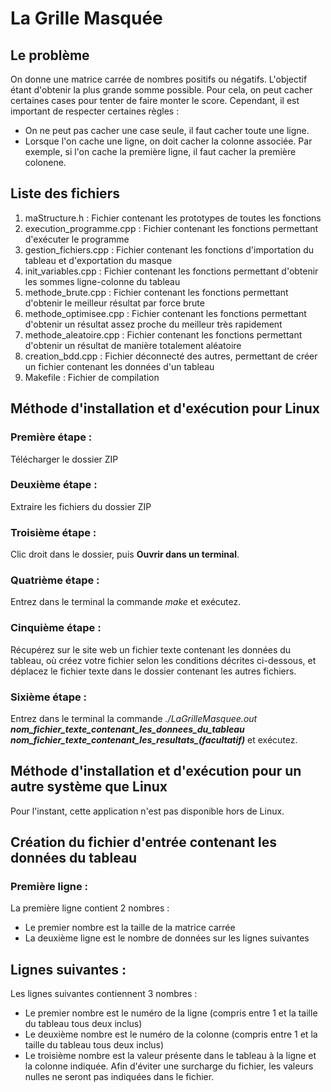 # La Grille Masquée
## Le problème
On donne une matrice carrée de nombres positifs ou négatifs. L'objectif étant d'obtenir la plus grande somme possible.
Pour cela, on peut cacher certaines cases pour tenter de faire monter le score.
Cependant, il est important de respecter certaines règles :
* On ne peut pas cacher une case seule, il faut cacher toute une ligne.
* Lorsque l'on cache une ligne, on doit cacher la colonne associée. Par exemple, si l'on cache la première ligne, il faut cacher la première colonene.
## Liste des fichiers
1. maStructure.h : Fichier contenant les prototypes de toutes les fonctions
2. execution_programme.cpp : Fichier contenant les fonctions permettant d'exécuter le programme
3. gestion_fichiers.cpp : Fichier contenant les fonctions d'importation du tableau et d'exportation du masque
4. init_variables.cpp : Fichier contenant les fonctions permettant d'obtenir les sommes ligne-colonne du tableau
5. methode_brute.cpp : Fichier contenant les fonctions permettant d'obtenir le meilleur résultat par force brute
6. methode_optimisee.cpp : Fichier contenant les fonctions permettant d'obtenir un résultat assez proche du meilleur très rapidement
7. methode_aleatoire.cpp : Fichier contenant les fonctions permettant d'obtenir un résultat de manière totalement aléatoire
8. creation_bdd.cpp : Fichier déconnecté des autres, permettant de créer un fichier contenant les données d'un tableau
9. Makefile : Fichier de compilation
## Méthode d'installation et d'exécution pour Linux
### Première étape :
Télécharger le dossier ZIP
### Deuxième étape :
Extraire les fichiers du dossier ZIP
### Troisième étape :
Clic droit dans le dossier, puis **Ouvrir dans un terminal**.
### Quatrième étape :
Entrez dans le terminal la commande *make* et exécutez.
### Cinquième étape :
Récupérez sur le site web un fichier texte contenant les données du tableau, où créez votre fichier selon les conditions décrites ci-dessous, et déplacez le fichier texte dans le dossier contenant les autres fichiers.
### Sixième étape :
Entrez dans le terminal la commande *./LaGrilleMasquee.out **nom_fichier_texte_contenant_les_donnees_du_tableau** **nom_fichier_texte_contenant_les_resultats_(facultatif)*** et exécutez.
## Méthode d'installation et d'exécution pour un autre système que Linux
Pour l'instant, cette application n'est pas disponible hors de Linux.
## Création du fichier d'entrée contenant les données du tableau
### Première ligne :
La première ligne contient 2 nombres :
* Le premier nombre est la taille de la matrice carrée
* La deuxième ligne est le nombre de données sur les lignes suivantes
## Lignes suivantes :
Les lignes suivantes contiennent 3 nombres :
* Le premier nombre est le numéro de la ligne (compris entre 1 et la taille du tableau tous deux inclus)
* Le deuxième nombre est le numéro de la colonne (compris entre 1 et la taille du tableau tous deux inclus)
* Le troisième nombre est la valeur présente dans le tableau à la ligne et la colonne indiquée.
Afin d'éviter une surcharge du fichier, les valeurs nulles ne seront pas indiquées dans le fichier.
